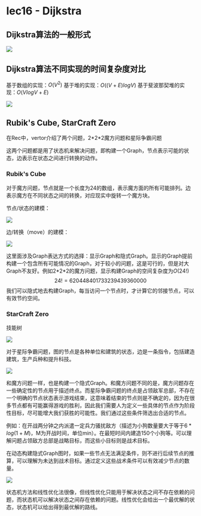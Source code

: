 # lec16 - Dijkstra
## Dijkstra算法的一般形式

![](https://gitee.com/skytreedelivery/cloudimage/raw/master/img/20220310181840.png)

## Dijkstra算法不同实现的时间复杂度对比

基于数组的实现：$O(V^2)$
基于堆的实现：$O((V+E)logV)$
基于斐波那契堆的实现：$O(VlogV+E)$

![](https://gitee.com/skytreedelivery/cloudimage/raw/master/img/20220310182158.png)

## Rubik's Cube, StarCraft Zero
在Rec中，vertor介绍了两个问题，2\*2\*2魔方问题和星际争霸问题

这两个问题都是用了状态机来解决问题，即构建一个Graph，节点表示可能的状态，边表示在状态之间进行转换的动作。

### Rubik's Cube
对于魔方问题，节点就是一个长度为24的数组，表示魔方面的所有可能排列。边表示魔方在不同状态之间的转换，对应现实中旋转一个魔方块。

节点/状态的建模：

![](https://gitee.com/skytreedelivery/cloudimage/raw/master/img/20220311113916.png)

边/转换（move）的建模：

![](https://gitee.com/skytreedelivery/cloudimage/raw/master/img/20220311113936.png)

这里面涉及Graph表达方式的选择：显示Graph和隐式Graph。显示的Graph提前构建一个包含所有可能情况的Graph，对于较小的问题，这是可行的，但是对大Graph不友好。例如2\*2\*2的魔方问题，显示构建Graph的空间复杂度为$O(24!)$
$$24!=620448401733239439360000$$
我们可以隐式地去构建Graph，每当访问一个节点时，才计算它的邻接节点，可以有效节约空间。

### StarCraft Zero
技能树

![](https://gitee.com/skytreedelivery/cloudimage/raw/master/img/20220311115728.png)

对于星际争霸问题，图的节点是各种单位和建筑的状态，边是一条指令，包括建造建筑，生产兵种和提升科技。

![](https://gitee.com/skytreedelivery/cloudimage/raw/master/img/20220311121541.png)

和魔方问题一样，也是构建一个隐式Graph。和魔方问题不同的是，魔方问题存在一些确定性的节点用于描述终点。而星际争霸问题的终点是占领敌军总部，不存在一个明确的节点状态表示游戏结束，这意味着结束的节点则是不确定的，因为在很多节点都有可能赢得游戏的胜利，因此我们需要人为定义一些具体的节点作为阶段性目标，尽可能增大我们获胜的可能性。我们通过这些条件筛选出合适的节点。

例如：在开战两分钟之内派遣一定兵力骚扰敌方（描述为小狗数量要大于等于$6*log(1+M)$，M为开战时间，单位min）。在最短时间内建造150个小狗等。可以理解问题占领敌方总部是战略目标，而这些小目标则是战术目标。

在动态构建隐式Graph图时，如果一些节点无法满足条件，则不进行后续节点的推算，可以理解为未达到战术目标。通过定义这些战术条件可以有效减少节点的数量。

![](https://gitee.com/skytreedelivery/cloudimage/raw/master/img/20220311121603.png)

状态机方法和线性优化法很像，但线性优化只能用于解决状态之间不存在依赖的问题，而状态机可以解决状态之间存在依赖的问题。线性优化会给出一个最优解的状态，状态机可以给出得到最优解的路线。